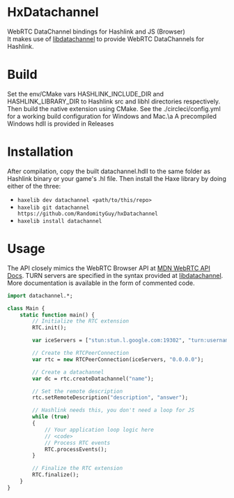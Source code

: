 # HxDatachannel
WebRTC DataChannel bindings for Hashlink and JS (Browser)  
It makes use of [libdatachannel](https://github.com/paullouisageneau/libdatachannel) to provide WebRTC DataChannels for Hashlink.

# Build
Set the env/CMake vars HASHLINK_INCLUDE_DIR and HASHLINK_LIBRARY_DIR to Hashlink src and libhl directories respectively.  
Then build the native extension using CMake. See the ./circleci/config.yml for a working build configuration for Windows and Mac.\a
A precompiled Windows hdll is provided in Releases

# Installation
After compilation, copy the built datachannel.hdll to the same folder as Hashlink binary or your game's .hl file. Then install the Haxe library by doing either of the three:  
- `haxelib dev datachannel <path/to/this/repo>`
- `haxelib git datachannel https://github.com/RandomityGuy/hxDatachannel`
- `haxelib install datachannel`

# Usage
The API closely mimics the WebRTC Browser API at [MDN WebRTC API Docs](https://developer.mozilla.org/en-US/docs/Web/API/WebRTC_API).
TURN servers are specified in the syntax provided at [libdatachannel](https://libdatachannel.org/pages/reference.html).
More documentation is available in the form of commented code.
```haxe
import datachannel.*;

class Main {
    static function main() {
        // Initialize the RTC extension
        RTC.init();

        var iceServers = ["stun:stun.l.google.com:19302", "turn:username:password@turn.myturnserver.org"];

        // Create the RTCPeerConnection
        var rtc = new RTCPeerConnection(iceServers, "0.0.0.0");

        // Create a datachannel
        var dc = rtc.createDatachannel("name");

        // Set the remote description
        rtc.setRemoteDescription("description", "answer");

        // Hashlink needs this, you don't need a loop for JS
        while (true)
        {
            // Your application loop logic here
            // <code>
            // Process RTC events
            RTC.processEvents();
        }

        // Finalize the RTC extension
        RTC.finalize();
    }
}
```